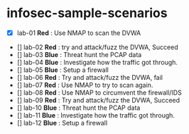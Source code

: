# infosec-sample-scenarios

- [x] lab-01 **Red** : Use NMAP to scan the DVWA 
- [] lab-02 **Red** : try and attack/fuzz the DVWA, Succeed 
- [] lab-03 **Blue** : Threat hunt the PCAP data 
- [] lab-04 **Blue** : Investigate how the traffic got through. 
- [] lab-05 **Blue** : Setup a firewall 
- [] lab-06 **Red** : Try and attack/fuzz the DVWA, fail  
- [] lab-07 **Red** : Use NMAP to try to scan again. 
- [] lab-08 **Red** : Use NMAP to circumvent the firewall/IDS 
- [] lab-09 **Red** : Try and attack/fuzz the DVWA, Succeed 
- [] lab-10 **Blue** : Threat hunt the PCAP data 
- [] lab-11 **Blue** : Investigate how the traffic got through. 
- [] lab-12 **Blue** : Setup a firewall
